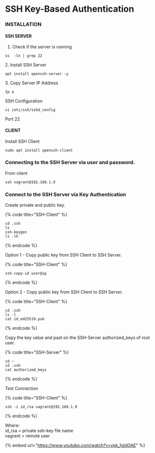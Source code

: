 # SSH Key-Based Authentication

### INSTALLATION

#### SSH SERVER

1. Check if the server is running

```
ss  -ln | grep 22 
```

2\. Install SSH Server

```
apt install openssh-server -y
```

3\. Copy Server IP Address

```
Ip a
```

SSH Configuration

```
vi /etc/ssh/sshd_config
```

Port 22

#### CLIENT

Install SSH Client

```
sudo apt install openssh-client 
```

### Connecting to the SSH Server via user and password.

From client

```
ssh vagrant@192.168.1.9
```



### Connect to the SSH Server via Key Authentication

Create private and public key.

{% code title="SSH-Client" %}
```
cd .ssh
ls
ssh-keygen  
ls -lh
```
{% endcode %}

Option 1 - Copy public key from SSH Client to SSH Server.

{% code title="SSH-Client" %}
```
ssh-copy-id user@ip 
```
{% endcode %}

Option 2 - Copy public key from SSH Client to SSH Server.

{% code title="SSH-Client" %}
```
cd .ssh
ls -l
cat id_ed25519.pub
```
{% endcode %}

Copy the key value and past on the SSH-Server authorized\_keys of root user.

{% code title="SSH-Server" %}
```
cd ~ 
cd .ssh 
cat authorized_keys
```
{% endcode %}

Test Connection

{% code title="SSH-Client" %}
```
ssh -i id_rsa vagrant@192.168.1.9
```
{% endcode %}

Where:\
id\_rsa = private ssh-key file name\
vagrant = remote user&#x20;

{% embed url="https://www.youtube.com/watch?v=vpk_1gldOAE" %}
